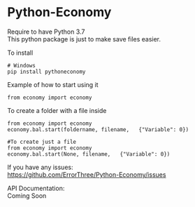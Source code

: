 # Python-Economy
  Require to have Python 3.7 \
  This python package is just to make save files easier.

  To install

    # Windows
    pip install pythoneconomy

  Example of how to start using it

    from economy import economy
  
  To create a folder with a file inside

    from economy import economy
    economy.bal.start(foldername, filename,   {"Variable": 0})
    
    #To create just a file
    from economy import economy
    economy.bal.start(None, filename,   {"Variable": 0})

  If you have any issues: \
  https://github.com/ErrorThree/Python-Economy/issues

  API Documentation: \
  Coming Soon
